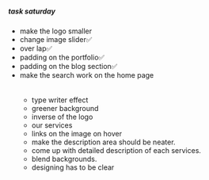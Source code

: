 
##### task saturday
* make the logo smaller
* change image slider✅
* over lap✅
* padding on the portfolio✅
* padding on the blog section✅
* make the search work on the home page
    ###### 
  * type writer effect
  * greener background
  * inverse of the logo
  * our services
  * links on the image on hover
  * make the description area should be neater.
  * come up with detailed description of each services.
  * blend backgrounds.
  * designing has to be clear